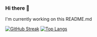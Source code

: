 ### Hi there 👋
I'm currently working on this README.md

<!--
**Strawberryai/Strawberryai** is a ✨ _special_ ✨ repository because its `README.md` (this file) appears on your GitHub profile.

Here are some ideas to get you started:

- 🔭 I’m currently working on ...
- 🌱 I’m currently learning ...
- 👯 I’m looking to collaborate on ...
- 🤔 I’m looking for help with ...
- 💬 Ask me about ...
- 📫 How to reach me: ...
- 😄 Pronouns: ...
- ⚡ Fun fact: ...
-->

[![GitHub Streak](http://github-readme-streak-stats.herokuapp.com?user=alanglk&theme=dark&background=000000)](https://git.io/streak-stats)
[![Top Langs](https://github-readme-stats.vercel.app/api/top-langs/?username=alanglk&layout=compact&theme=vision-friendly-dark)](https://github.com/anuraghazra/github-readme-stats)
